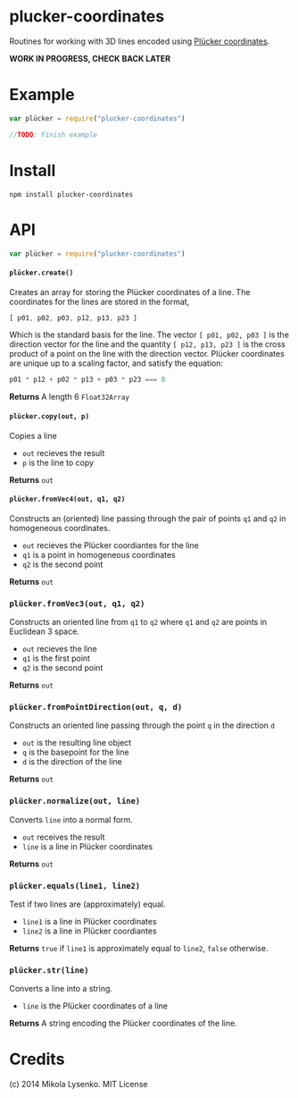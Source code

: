plucker-coordinates
===================
Routines for working with 3D lines encoded using [Plücker coordinates](http://en.wikipedia.org/wiki/Pl%C3%BCcker_coordinates).

**WORK IN PROGRESS, CHECK BACK LATER**

# Example

```javascript
var plücker = require("plucker-coordinates")

//TODO: Finish example

```

# Install

```
npm install plucker-coordinates
```

# API

```javascript
var plücker = require("plucker-coordinates")
```

#### `plücker.create()`
Creates an array for storing the Plücker coordinates of a line.  The coordinates for the lines are stored in the format,

```javascript
[ p01, p02, p03, p12, p13, p23 ]
```

Which is the standard basis for the line.  The vector `[ p01, p02, p03 ]` is the direction vector for the line and the quantity `[ p12, p13, p23 ]` is the cross product of a point on the line with the direction vector.  Plücker coordinates are unique up to a scaling factor, and satisfy the equation:

```javascript
p01 * p12 + p02 * p13 + p03 * p23 === 0
```

**Returns** A length 6 `Float32Array`

#### `plücker.copy(out, p)`
Copies a line

* `out` recieves the result
* `p` is the line to copy

**Returns** `out`

#### `plücker.fromVec4(out, q1, q2)`
Constructs an (oriented) line passing through the pair of points `q1` and `q2` in homogeneous coordinates.

* `out` recieves the Plücker coordiantes for the line
* `q1` is a point in homogeneous coordinates
* `q2` is the second point

**Returns** `out`

### `plücker.fromVec3(out, q1, q2)`
Constructs an oriented line from `q1` to `q2` where `q1` and `q2` are points in Euclidean 3 space.

* `out` recieves the line
* `q1` is the first point
* `q2` is the second point

**Returns** `out`

### `plücker.fromPointDirection(out, q, d)`
Constructs an oriented line passing through the point `q` in the direction `d`

* `out` is the resulting line object
* `q` is the basepoint for the line
* `d` is the direction of the line

**Returns** `out`

### `plücker.normalize(out, line)`
Converts `line` into a normal form.

* `out` receives the result
* `line` is a line in Plücker coordinates

**Returns** `out`

### `plücker.equals(line1, line2)`
Test if two lines are (approximately) equal.

* `line1` is a line in Plücker coordinates
* `line2` is a line in Plücker coordiantes

**Returns** `true` if `line1` is approximately equal to `line2`, `false` otherwise.

### `plücker.str(line)`
Converts a line into a string.

* `line` is the Plücker coordinates of a line

**Returns** A string encoding the Plücker coordinates of the line.


# Credits
(c) 2014 Mikola Lysenko. MIT License